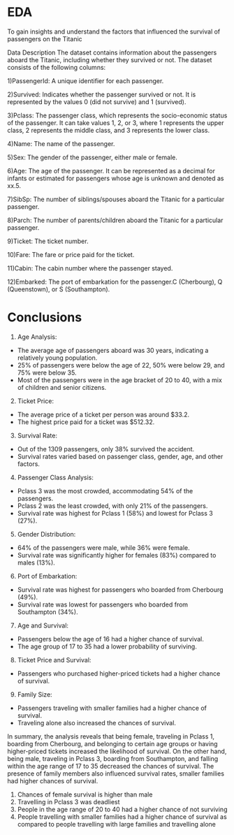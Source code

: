 # EDA
To gain insights and understand the factors that influenced the survival of passengers on the Titanic

Data Description
The dataset contains information about the passengers aboard the Titanic, including whether they survived or not. The dataset consists of the following columns:

1)PassengerId: A unique identifier for each passenger.

2)Survived: Indicates whether the passenger survived or not. It is represented by the values 0 (did not survive) and 1          (survived).

3)Pclass: The passenger class, which represents the socio-economic status of the passenger. It can take values 1, 2, or 3, where 1 represents the upper class, 2 represents the middle class, and 3 represents the lower class.

4)Name: The name of the passenger.

5)Sex: The gender of the passenger, either male or female.

6)Age: The age of the passenger. It can be represented as a decimal for infants or estimated for passengers whose age is unknown and denoted as xx.5.

7)SibSp: The number of siblings/spouses aboard the Titanic for a particular passenger.

8)Parch: The number of parents/children aboard the Titanic for a particular passenger.

9)Ticket: The ticket number.

10)Fare: The fare or price paid for the ticket.

11)Cabin: The cabin number where the passenger stayed.

12)Embarked: The port of embarkation for the passenger.C (Cherbourg), Q (Queenstown), or S (Southampton).


# Conclusions
1) Age Analysis:
- The average age of passengers aboard was 30 years, indicating a relatively young population.
- 25% of passengers were below the age of 22, 50% were below 29, and 75% were below 35.
- Most of the passengers were in the age bracket of 20 to 40, with a mix of children and senior citizens.

2) Ticket Price:
- The average price of a ticket per person was around $33.2.
- The highest price paid for a ticket was $512.32.

3) Survival Rate:
- Out of the 1309 passengers, only 38% survived the accident.
- Survival rates varied based on passenger class, gender, age, and other factors.

4) Passenger Class Analysis:
- Pclass 3 was the most crowded, accommodating 54% of the passengers.
- Pclass 2 was the least crowded, with only 21% of the passengers.
- Survival rate was highest for Pclass 1 (58%) and lowest for Pclass 3 (27%).

5) Gender Distribution:
- 64% of the passengers were male, while 36% were female.
- Survival rate was significantly higher for females (83%) compared to males (13%).

6) Port of Embarkation:
- Survival rate was highest for passengers who boarded from Cherbourg (49%).
- Survival rate was lowest for passengers who boarded from Southampton (34%).

7) Age and Survival:
- Passengers below the age of 16 had a higher chance of survival.
- The age group of 17 to 35 had a lower probability of surviving.

8) Ticket Price and Survival:
- Passengers who purchased higher-priced tickets had a higher chance of survival.

9) Family Size:
- Passengers traveling with smaller families had a higher chance of survival.
- Traveling alone also increased the chances of survival.

In summary, the analysis reveals that being female, traveling in Pclass 1, boarding from Cherbourg, and belonging to certain age groups or having higher-priced tickets increased the likelihood of survival. On the other hand, being male, traveling in Pclass 3, boarding from Southampton, and falling within the age range of 17 to 35 decreased the chances of survival. The presence of family members also influenced survival rates, smaller families  had higher chances of survival.

1) Chances of female survival is higher than male 
2) Travelling in Pclass 3 was deadliest
3) People in the age range of 20 to 40 had a higher chance of not surviving 
4) People travelling with smaller families had a higher chance of survival as compared to people travelling with large families and travelling alone




